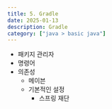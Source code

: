```yaml
---
title: 5. Gradle
date: 2025-01-13
description: Gradle
category: ["java > basic java"]
---
```


- 패키지 관리자
- 명령어
- 의존성
	- 메이븐
	- 기본적인 설정
		- 스프링 재단
